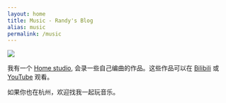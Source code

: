 ```yaml
---
layout: home
title: Music - Randy's Blog
alias: music
permalink: /music
---
```


<div class="post">

<img src="//gbstatic.djyde.com/assets/B77C7FF9-34E4-4CA7-BEAB-62ED1480AB20.JPG?x-oss-process=style/80" />

我有一个 [Home studio](https://www.wikiwand.com/en/Home_recording), 会录一些自己编曲的作品。这些作品可以在 [Bilibili](https://space.bilibili.com/20931693) 或 [YouTube](https://www.youtube.com/channel/UCFQUVJ0_ZGzvuX6GHl_cqsQ) 观看。

如果你也在杭州，欢迎找我一起玩音乐。


</div>
